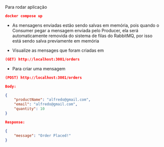 Para rodar aplicação

```json
docker compose up
```

- As mensagens enviadas estão sendo salvas em memória, pois quando o Consumer pegar a mensagem enviada pelo Producer, ela será automaticamente removida do sistema de filas do RabbitMQ, por isso está sendo salva previamente em memória

* Visualize as mensages que foram criadas em

```json
(GET) http://localhost:3001/orders
```

- Para criar uma mensagem

```json
(POST) http://localhost:3001/orders

Body:

{
	"productName": "alfredo@gmail.com",
	"email": "alfredo@gmail.com",
	"quantity": 10
}

Response:

{
	"message": "Order Placed!"
}
```
